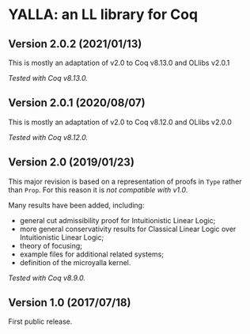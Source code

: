# YALLA: an LL library for Coq

## Version 2.0.2 (2021/01/13)

This is mostly an adaptation of v2.0 to Coq v8.13.0 and OLlibs v2.0.1

*Tested with Coq v8.13.0.*

## Version 2.0.1 (2020/08/07)

This is mostly an adaptation of v2.0 to Coq v8.12.0 and OLlibs v2.0.0

*Tested with Coq v8.12.0.*

## Version 2.0 (2019/01/23)

This major revision is based on a representation of proofs in `Type` rather than `Prop`.
For this reason it is *not compatible with v1.0*.

Many results have been added, including:

* general cut admissibility proof for Intuitionistic Linear Logic;
* more general conservativity results for Classical Linear Logic over Intuitionistic Linear Logic;
* theory of focusing;
* example files for additional related systems;
* definition of the microyalla kernel.

*Tested with Coq v8.9.0.*

## Version 1.0 (2017/07/18)

First public release.


